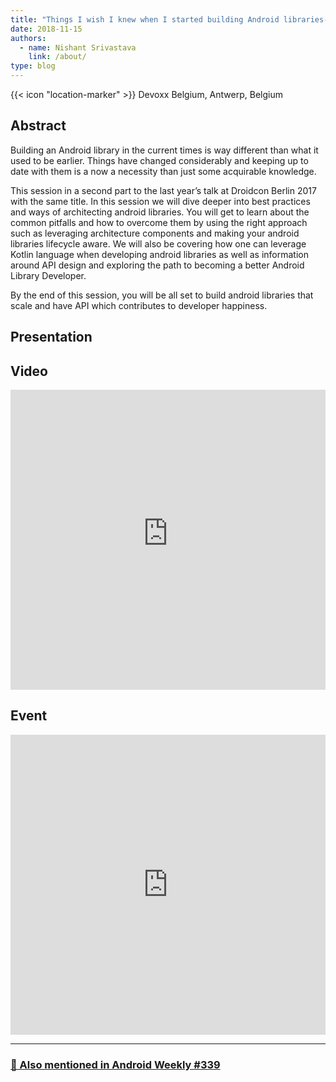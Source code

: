 ```yaml
---
title: "Things I wish I knew when I started building Android libraries-Vol.2"
date: 2018-11-15
authors:
  - name: Nishant Srivastava
    link: /about/
type: blog
---
```


{{< icon "location-marker" >}} Devoxx Belgium, Antwerp, Belgium

<!--more-->

## Abstract

Building an Android library in the current times is way different than what it used to be earlier. Things have changed considerably and keeping up to date with them is a now a necessity than just some acquirable knowledge.

This session in a second part to the last year’s talk at Droidcon Berlin 2017 with the same title. In this session we will dive deeper into best practices and ways of architecting android libraries. You will get to learn about the common pitfalls and how to overcome them by using the right approach such as leveraging architecture components and making your android libraries lifecycle aware. We will also be covering how one can leverage Kotlin language when developing android libraries as well as information around API design and exploring the path to becoming a better Android Library Developer.

By the end of this session, you will be all set to build android libraries that scale and have API which contributes to developer happiness.

## Presentation

<script async class="speakerdeck-embed" data-id="735c152a84cc4bc584f69b5d46fb3f31" data-ratio="1.77777777777778" src="//speakerdeck.com/assets/embed.js"></script>

## Video

<iframe width="100%" height="480" src="https://www.youtube-nocookie.com/embed/jQyt3HSmx2I" frameborder="0" allow="accelerometer; autoplay; encrypted-media; gyroscope; picture-in-picture" allowfullscreen></iframe>

## Event

<iframe src="https://web.archive.org/web/20181117195829/https://dvbe18.confinabox.com/talk/OBY-2356/Things_I_wish_I_knew_when_I_started_building_Android_Libraries_-_Vol_2" frameborder="0" width="100%" height="480" allowfullscreen="true" mozallowfullscreen="true" webkitallowfullscreen="true"></iframe>

---

### [📖 Also mentioned in Android Weekly #339](https://mailchi.mp/androidweekly/android-weekly-339)
